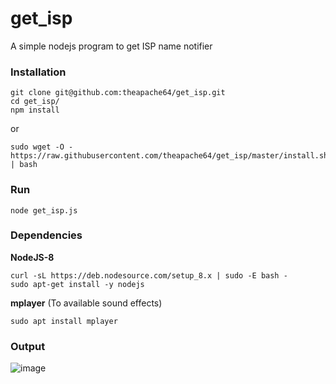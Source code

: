 # get_isp
A simple nodejs program to get ISP name notifier

### Installation

```
git clone git@github.com:theapache64/get_isp.git
cd get_isp/
npm install
```

or

```
sudo wget -O - https://raw.githubusercontent.com/theapache64/get_isp/master/install.sh | bash
```

### Run

```
node get_isp.js
```

### Dependencies

**NodeJS-8**

```
curl -sL https://deb.nodesource.com/setup_8.x | sudo -E bash -
sudo apt-get install -y nodejs
```

**mplayer** (To available sound effects)

```
sudo apt install mplayer
```



### Output

![image](https://user-images.githubusercontent.com/9678279/40905266-054405e6-67fb-11e8-8001-581a37d5ceed.png)
